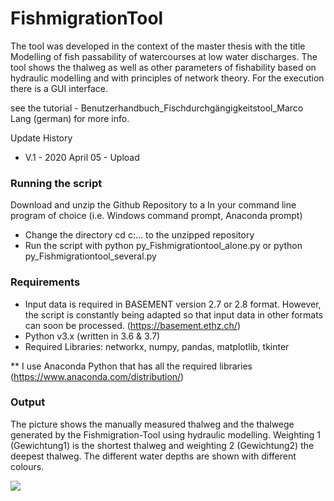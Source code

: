 # FishmigrationTool

The tool was developed in the context of the master thesis with the title Modelling of fish passability of watercourses at low water discharges. The tool shows the thalweg as well as other parameters of fishability based on hydraulic modelling and with principles of network theory. For the execution there is a GUI interface.

see the tutorial - Benutzerhandbuch_Fischdurchgängigkeitstool_Marco Lang (german) for more info.

Update History
- V.1 - 2020 April 05 - Upload

### Running the script

Download and unzip the Github Repository to a In your command line program of choice (i.e. Windows command prompt, Anaconda prompt)

- Change the directory cd c:\... to the unzipped repository
- Run the script with python py_Fishmigrationtool_alone.py or python py_Fishmigrationtool_several.py

### Requirements

- Input data is required in BASEMENT version 2.7 or 2.8 format. However, the script is constantly being adapted so that input  data in other formats can soon be processed. (https://basement.ethz.ch/)
- Python v3.x (written in 3.6 & 3.7)
- Required Libraries: networkx, numpy, pandas, matplotlib, tkinter

** I use Anaconda Python that has all the required libraries (https://www.anaconda.com/distribution/)

### Output

The picture shows the manually measured thalweg and the thalwege generated by the Fishmigration-Tool using hydraulic modelling. Weighting 1 (Gewichtung1) is the shortest thalweg and weighting 2 (Gewichtung2) the deepest thalweg. The different water depths are shown with different colours.

![](Images/HydMod_Talwege.png)

